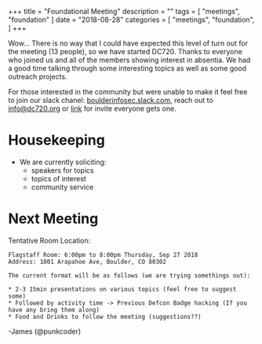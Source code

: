 +++
title = "Foundational Meeting"
description = ""
tags = [
    "meetings",
    "foundation"
]
date = "2018-08-28"
categories = [
    "meetings",
    "foundation",
]
+++

Wow... There is no way that I could have expected this level of turn out for the
meeting (13 people), so we have started DC720. Thanks to everyone who joined us
and all of the members showing interest in absentia.  We had a good time talking
through some interesting topics as well as some good outreach projects.

For those interested in the community but were unable to make it feel free to
join our slack chanel:
[boulderinfosec.slack.com](http://boulderinfosec.slack.com), reach out to
info@dc720.org or [link](https://join.slack.com/t/boulderinfosec/shared_invite/enQtNDI0NTk0MDI4MDk3LTZjNDY0NmJkZjE3ZGRkMTU0Y2Q2YWRiYTJjN2NjMjMzZGU3MWIwMGQ0OWRjYTQ5YWI5MzcxYmYzNWY5NzkwZjg) for invite  everyone gets one.

# Housekeeping

- We are currently soliciting:
  - speakers for topics
  - topics of interest
  - community service

# Next Meeting

Tentative Room Location: 

```
Flagstaff Room: 6:00pm to 8:00pm Thursday, Sep 27 2018
Address: 1001 Arapahoe Ave, Boulder, CO 80302

The current format will be as follows (we are trying somethings out):

* 2-3 15min presentations on various topics (feel free to suggest some)
* Followed by activity time -> Previous Defcon Badge hacking (If you have any bring them along)
* Food and Drinks to follow the meeting (suggestions??)
```

-James (@punkcoder)